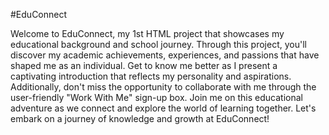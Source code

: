 #EduConnect

Welcome to EduConnect, my 1st HTML project that showcases my educational background and school journey. Through this project, you'll discover my academic achievements, experiences, and passions that have shaped me as an individual. Get to know me better as I present a captivating introduction that reflects my personality and aspirations. Additionally, don't miss the opportunity to collaborate with me through the user-friendly "Work With Me" sign-up box. Join me on this educational adventure as we connect and explore the world of learning together. Let's embark on a journey of knowledge and growth at EduConnect!
